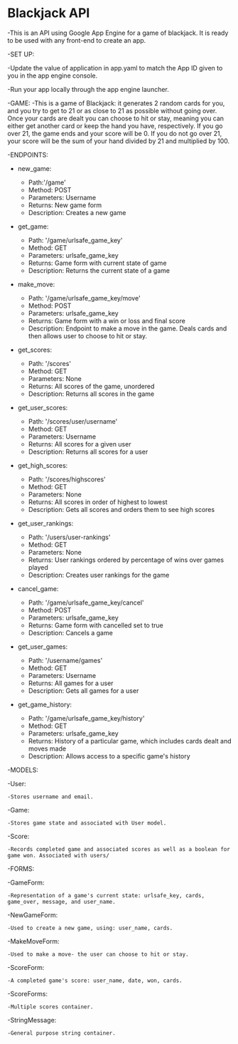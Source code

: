 # Blackjack API

-This is an API using Google App Engine for a game of blackjack. It is ready
to be used with any front-end to create an app.

-SET UP:

  -Update the value of application in app.yaml to match the App ID given to you in the app engine console.

  -Run your app locally through the app engine launcher.

-GAME:
  -This is a game of Blackjack: it generates 2 random cards for you, and you try to get to 21 or as close to 21 as possible without going over. Once your cards are dealt you can choose to hit or stay, meaning you can either get another card or keep the hand you have, respectively. If you go over 21, the game ends and your score will be 0. If you do not go over 21, your score will be the sum of your hand divided by 21 and multiplied by 100.


-ENDPOINTS:

* new_game: 
  * Path:'/game'
  * Method: POST
  * Parameters: Username
  * Returns: New game form
  * Description: Creates a new game

* get_game: 
  * Path: '/game/urlsafe_game_key'
  * Method: GET
  * Parameters: urlsafe_game_key
  * Returns: Game form with current state of game
  * Description: Returns the current state of a game

* make_move:
  * Path: '/game/urlsafe_game_key/move'
  * Method: POST
  * Parameters: urlsafe_game_key
  * Returns: Game form with a win or loss and final score
  * Description: Endpoint to make a move in the game. Deals cards and then allows user to choose to hit or stay.

* get_scores:
  * Path: '/scores'
  * Method: GET
  * Parameters: None
  * Returns: All scores of the game, unordered
  * Description: Returns all scores in the game

* get_user_scores:
  * Path: '/scores/user/username'
  * Method: GET
  * Parameters: Username
  * Returns: All scores for a given user
  * Description: Returns all scores for a user

* get_high_scores:
  * Path: '/scores/highscores'
  * Method: GET
  * Parameters: None
  * Returns: All scores in order of highest to lowest
  * Description: Gets all scores and orders them to see high scores

* get_user_rankings:
  * Path: '/users/user-rankings'
  * Method: GET
  * Parameters: None
  * Returns: User rankings ordered by percentage of wins over games played
  * Description: Creates user rankings for the game

* cancel_game: 
  * Path: '/game/urlsafe_game_key/cancel'
  * Method: POST
  * Parameters: urlsafe_game_key
  * Returns: Game form with cancelled set to true
  * Description: Cancels a game 

* get_user_games:
  * Path: '/username/games'
  * Method: GET
  * Parameters: Username
  * Returns: All games for a user
  * Description: Gets all games for a user

* get_game_history: 
  * Path: '/game/urlsafe_game_key/history'
  * Method: GET
  * Parameters: urlsafe_game_key
  * Returns: History of a particular game, which includes cards dealt and moves made
  * Description: Allows access to a specific game's history

-MODELS:

  -User:

    -Stores username and email.

  -Game:

    -Stores game state and associated with User model.

  -Score:

    -Records completed game and associated scores as well as a boolean for game won. Associated with users/

-FORMS:

  -GameForm:

    -Representation of a game's current state: urlsafe_key, cards, game_over, message, and user_name.

  -NewGameForm:

    -Used to create a new game, using: user_name, cards.

  -MakeMoveForm:

    -Used to make a move- the user can choose to hit or stay.

  -ScoreForm:

    -A completed game's score: user_name, date, won, cards.

  -ScoreForms:

    -Multiple scores container.

  -StringMessage:

    -General purpose string container.
